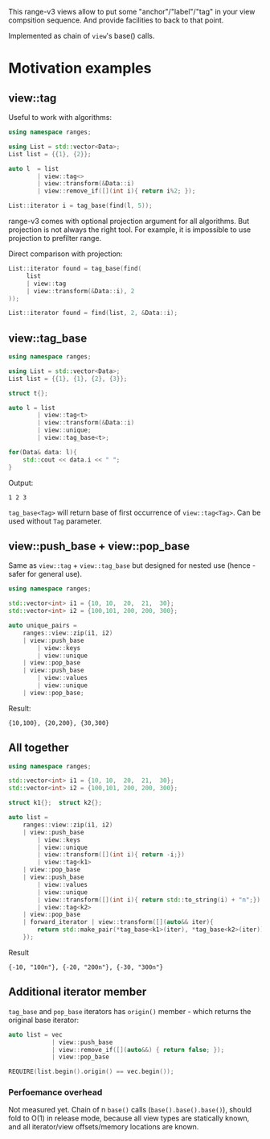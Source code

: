 This range-v3 views allow to put some "anchor"/"label"/"tag" in your view compsition sequence. And provide facilities to back to that point.

Implemented as chain of `view`'s base() calls.

# Motivation examples


## view::tag

Useful to work with algorithms:

```cpp
using namespace ranges;

using List = std::vector<Data>;
List list = {{1}, {2}};    

auto l  = list 
        | view::tag<>
        | view::transform(&Data::i) 
        | view::remove_if([](int i){ return i%2; });    

List::iterator i = tag_base(find(l, 5));
```

range-v3 comes with optional projection argument for all algorithms. But projection is not always the right tool. For example, it is impossible to use projection to prefilter range.

Direct comparison with projection:
```cpp
List::iterator found = tag_base(find(
     list
     | view::tag 
     | view::transform(&Data::i), 2
));
```
```cpp
List::iterator found = find(list, 2, &Data::i);
```

## view::tag_base

```cpp
using namespace ranges;

using List = std::vector<Data>;
List list = {{1}, {1}, {2}, {3}};

struct t{};

auto l = list
        | view::tag<t>
        | view::transform(&Data::i)
        | view::unique;
        | view::tag_base<t>;

for(Data& data: l){
    std::cout << data.i << " ";
}
```
Output:
```
1 2 3
```

`tag_base<Tag>` will return base of first occurrence of `view::tag<Tag>`.
Can be used without `Tag` parameter.

## view::push_base + view::pop_base

Same as `view::tag` + `view::tag_base` but designed for nested use (hence - safer for general use).
```cpp
using namespace ranges;

std::vector<int> i1 = {10, 10,  20,  21,  30};
std::vector<int> i2 = {100,101, 200, 200, 300};

auto unique_pairs =
    ranges::view::zip(i1, i2)
    | view::push_base
        | view::keys
        | view::unique
    | view::pop_base
    | view::push_base
        | view::values
        | view::unique
    | view::pop_base;   
```
Result:
```
{10,100}, {20,200}, {30,300}
```

## All together

```cpp
using namespace ranges;

std::vector<int> i1 = {10, 10,  20,  21,  30};
std::vector<int> i2 = {100,101, 200, 200, 300};

struct k1{};  struct k2{};

auto list =
    ranges::view::zip(i1, i2)
    | view::push_base
        | view::keys
        | view::unique
        | view::transform([](int i){ return -i;})
        | view::tag<k1>
    | view::pop_base
    | view::push_base
        | view::values
        | view::unique
        | view::transform([](int i){ return std::to_string(i) + "n";})
        | view::tag<k2>
    | view::pop_base
    | forward_iterator | view::transform([](auto&& iter){
        return std::make_pair(*tag_base<k1>(iter), *tag_base<k2>(iter));
    });
```
Result
```
{-10, "100n"}, {-20, "200n"}, {-30, "300n"}
```

## Additional iterator member

`tag_base` and `pop_base` iterators has `origin()` member - which returns the original base iterator:
```cpp
auto list = vec
            | view::push_base
            | view::remove_if([](auto&&) { return false; });
            | view::pop_base

REQUIRE(list.begin().origin() == vec.begin());
```

### Perfoemance overhead

Not measured yet. Chain of n `base()` calls (`base().base().base()`), should fold to O(1) in release mode, because all view types are statically known, and all iterator/view offsets/memory locations are known.